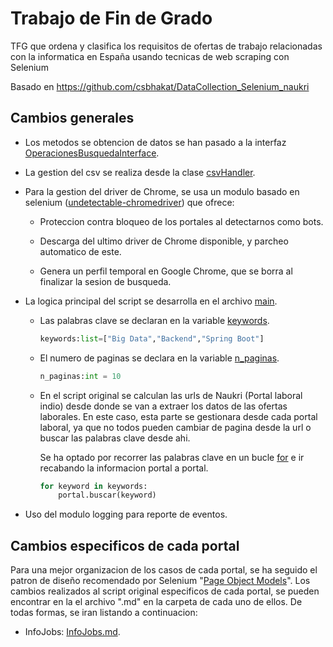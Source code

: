 # Trabajo de Fin de Grado

TFG que ordena y clasifica los requisitos de ofertas de trabajo relacionadas con la informatica en España usando tecnicas de web scraping con Selenium

Basado en https://github.com/csbhakat/DataCollection_Selenium_naukri

## Cambios generales

- Los metodos se obtencion de datos se han pasado a  la interfaz [OperacionesBusquedaInterface](interfaces/operacionesBusquedaInterface.py).
  
- La gestion del csv se realiza desde la clase [csvHandler](util/csvHandler.py).

- Para la gestion del driver de Chrome, se usa un modulo basado en selenium  ([undetectable-chromedriver](https://github.com/ultrafunkamsterdam/undetected-chromedriver)) que ofrece:
  
    - Proteccion contra bloqueo de los portales al detectarnos como bots.
  
    - Descarga del ultimo driver de Chrome disponible, y parcheo automatico de este.
  
    - Genera un perfil temporal en Google Chrome, que se borra al finalizar la sesion de busqueda.
  

- La logica principal del script se desarrolla en el archivo [main](./main.py).
    
    - Las palabras clave se declaran en la variable [keywords](./main.py#L18).  
  
        ```python
        keywords:list=["Big Data","Backend","Spring Boot"]
        ```
   
    - El numero de paginas se declara en la variable [n_paginas](./main.py#L19).
    
        ```python
        n_paginas:int = 10    
        ```

    - En el script original se calculan las urls de Naukri (Portal laboral indio) desde donde se van a extraer los datos de las ofertas laborales. En este caso, esta parte se gestionara desde cada portal laboral, ya que no todos pueden cambiar de pagina desde la url o buscar las palabras clave desde ahi.
  
        Se ha optado por recorrer las palabras clave en un bucle [for](./main.py#L29) e ir recabando la informacion portal a portal. 

        ```python
        for keyword in keywords:
            portal.buscar(keyword)
        ```
- Uso del modulo logging para reporte de eventos.
  
## Cambios especificos de cada portal

Para una mejor organizacion de los casos de cada portal, se ha seguido el patron de diseño recomendado por Selenium "[Page Object Models](https://www.selenium.dev/documentation/test_practices/encouraged/page_object_models/)". Los cambios realizados al script original especificos de cada portal, se pueden encontrar en la el archivo ".md" en la carpeta de cada uno de ellos. De todas formas, se iran listando a continuacion:

- InfoJobs: [InfoJobs.md](./portales/infojobs/InfoJobs.md).

